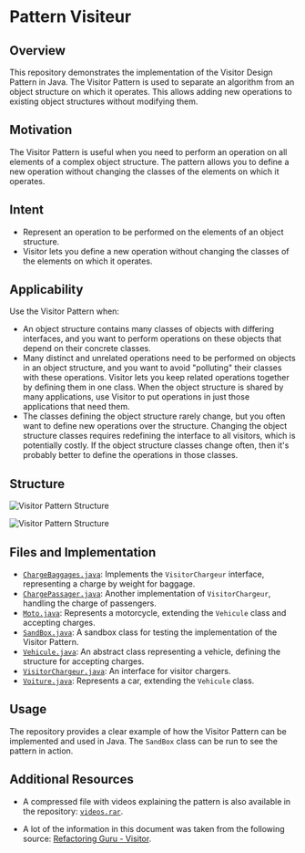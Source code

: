 # Pattern Visiteur

## Overview
This repository demonstrates the implementation of the Visitor Design Pattern in Java. The Visitor Pattern is used to separate an algorithm from an object structure on which it operates. This allows adding new operations to existing object structures without modifying them.

## Motivation
The Visitor Pattern is useful when you need to perform an operation on all elements of a complex object structure. The pattern allows you to define a new operation without changing the classes of the elements on which it operates.

## Intent
- Represent an operation to be performed on the elements of an object structure.
- Visitor lets you define a new operation without changing the classes of the elements on which it operates.

## Applicability
Use the Visitor Pattern when:
- An object structure contains many classes of objects with differing interfaces, and you want to perform operations on these objects that depend on their concrete classes.
- Many distinct and unrelated operations need to be performed on objects in an object structure, and you want to avoid "polluting" their classes with these operations. Visitor lets you keep related operations together by defining them in one class. When the object structure is shared by many applications, use Visitor to put operations in just those applications that need them.
- The classes defining the object structure rarely change, but you often want to define new operations over the structure. Changing the object structure classes requires redefining the interface to all visitors, which is potentially costly. If the object structure classes change often, then it's probably better to define the operations in those classes.

## Structure
![Visitor Pattern Structure](https://upload.wikimedia.org/wikipedia/commons/thumb/e/e2/Visitor_pattern_uml.svg/1280px-Visitor_pattern_uml.svg.png)

![Visitor Pattern Structure](https://refactoring.guru/images/patterns/diagrams/visitor/structure-en.png?id=34126311c4e0d5c9fbb970595d2f1777)

## Files and Implementation
- [`ChargeBaggages.java`](https://github.com/paul-rezzonico/Pattern-Visiteur/blob/master/patternVisiteur/src/main/java/patternVisiteur/ChargeBaggages.java): Implements the `VisitorChargeur` interface, representing a charge by weight for baggage.
- [`ChargePassager.java`](https://github.com/paul-rezzonico/Pattern-Visiteur/blob/master/patternVisiteur/src/main/java/patternVisiteur/ChargePassager.java): Another implementation of `VisitorChargeur`, handling the charge of passengers.
- [`Moto.java`](https://github.com/paul-rezzonico/Pattern-Visiteur/blob/master/patternVisiteur/src/main/java/patternVisiteur/Moto.java): Represents a motorcycle, extending the `Vehicule` class and accepting charges.
- [`SandBox.java`](https://github.com/paul-rezzonico/Pattern-Visiteur/blob/master/patternVisiteur/src/main/java/patternVisiteur/SandBox.java): A sandbox class for testing the implementation of the Visitor Pattern.
- [`Vehicule.java`](https://github.com/paul-rezzonico/Pattern-Visiteur/blob/master/patternVisiteur/src/main/java/patternVisiteur/Vehicule.java): An abstract class representing a vehicle, defining the structure for accepting charges.
- [`VisitorChargeur.java`](https://github.com/paul-rezzonico/Pattern-Visiteur/blob/master/patternVisiteur/src/main/java/patternVisiteur/VisitorChargeur.java): An interface for visitor chargers.
- [`Voiture.java`](https://github.com/paul-rezzonico/Pattern-Visiteur/blob/master/patternVisiteur/src/main/java/patternVisiteur/Voiture.java): Represents a car, extending the `Vehicule` class.

## Usage
The repository provides a clear example of how the Visitor Pattern can be implemented and used in Java. The `SandBox` class can be run to see the pattern in action.

## Additional Resources
- A compressed file with videos explaining the pattern is also available in the repository: [`videos.rar`](https://github.com/paul-rezzonico/Pattern-Visiteur/blob/master/videos/videos.rar).

- A lot of the information in this document was taken from the following source: [Refactoring Guru - Visitor](https://refactoring.guru/design-patterns/visitor).
